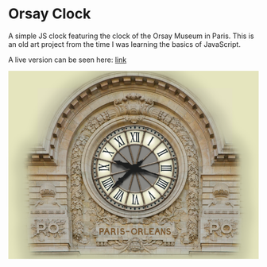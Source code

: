 # Orsay Clock
A simple JS clock featuring the clock of the Orsay Museum in Paris. This is an old art project from the time I was learning the basics of JavaScript.

A live version can be seen here: [link](https://johnszabojr.github.io/orsay_clock/)

![Screenshot](/screenshot.png)
